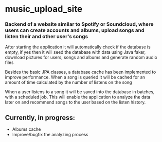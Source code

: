 # music_upload_site

### Backend of a website similar to Spotify or Soundcloud, where users can create accounts and albums, upload songs and listen their and other user's songs

After starting the application it will automatically check if the database is empty, if yes then it will seed the 
database with data using Java faker, download pictures for users, songs and albums and generate random audio files

Besides the basic JPA classes, a database cache has been implemented to improve performance. When a song is 
queried it will be cached for an amount of time calculated by the number of listens on the song

When a user listens to a song it will be saved into the database in batches, with a scheduled job. This will
enable the application to analyze the data later on and recommend songs to the user based on the listen history.

Currently, in progress:
--
- Albums cache
- Improve/bugfix the analyzing process